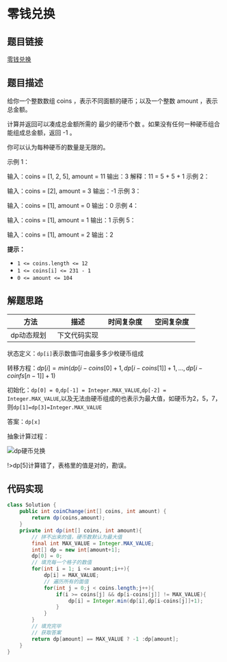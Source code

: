 
#  零钱兑换

## 题目链接

[零钱兑换](https://leetcode-cn.com/problems/coin-change/)

## 题目描述
给你一个整数数组 coins ，表示不同面额的硬币；以及一个整数 amount ，表示总金额。

计算并返回可以凑成总金额所需的 最少的硬币个数 。如果没有任何一种硬币组合能组成总金额，返回 -1 。

你可以认为每种硬币的数量是无限的。


示例 1：

输入：coins = [1, 2, 5], amount = 11
输出：3 
解释：11 = 5 + 5 + 1
示例 2：

输入：coins = [2], amount = 3
输出：-1
示例 3：

输入：coins = [1], amount = 0
输出：0
示例 4：

输入：coins = [1], amount = 1
输出：1
示例 5：

输入：coins = [1], amount = 2
输出：2

**提示：**

- `1 <= coins.length <= 12`
- `1 <= coins[i] <= 231 - 1`
- `0 <= amount <= 104`

## 解题思路

| <div style="width:70pt">方法</div>  |描述 |<div style="width:70pt">时间复杂度</div> |<div style="width:70pt">空间复杂度</div>|
|---|---|---|---|
|  dp动态规划 | 下文代码实现  |  ||

状态定义：`dp[i]`表示数值i可由最多多少枚硬币组成

转移方程：$dp[i] = min(dp[i-coins[0]+1,dp[i-coins[1]]+1,...,dp[i-coinfs[n-1]]+1)$

初始化：`dp[0] = 0`,`dp[-1] = Integer.MAX_VALUE`,`dp[-2] = Integer.MAX_VALUE`,以及无法由硬币组成的也表示为最大值，如硬币为2，5，7，则`dp[1]=dp[3]=Integer.MAX_VALUE`

答案：`dp[x]`

抽象计算过程：

![dp硬币兑换](http://cdn.yangchaofan.cn/typora/dp硬币兑换.png)

!>dp[5]计算错了，表格里的值是对的，勘误。

## 代码实现

```java
class Solution {
    public int coinChange(int[] coins, int amount) {
        return dp(coins,amount);
    }
    private int dp(int[] coins, int amount){
        // 拼不出来的值，硬币数默认为最大值
        final int MAX_VALUE = Integer.MAX_VALUE;
        int[] dp = new int[amount+1];
        dp[0] = 0;
        // 填充每一个格子的数值
        for(int i = 1; i <= amount;i++){
            dp[i] = MAX_VALUE;
            // 遍历所有的面值
            for(int j = 0;j < coins.length;j++){
                if(i >= coins[j] && dp[i-coins[j]] != MAX_VALUE){
                    dp[i] = Integer.min(dp[i],dp[i-coins[j]]+1);
                }
            }
        }
        // 填充完毕
        // 获取答案
        return dp[amount] == MAX_VALUE ? -1 :dp[amount];
    }
}
```

